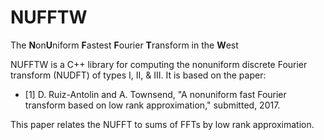 # NUFFTW
The **N**on**U**niform **F**astest **F**ourier **T**ransform in the **W**est

NUFFTW is a C++ library for computing the nonuniform discrete Fourier transform (NUDFT) of types I, II, & III. It is based on the paper:

* [1] D. Ruiz-Antolin and A. Townsend, "A nonuniform fast Fourier transform based on low rank approximation," submitted, 2017.

This paper relates the NUFFT to sums of FFTs by low rank approximation.
